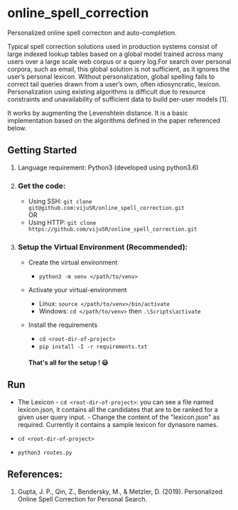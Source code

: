 # online_spell_correction
Personalized online spell correction and auto-completion.

Typical spell correction solutions used in production systems consist of large indexed lookup tables based on a global model trained across many users over a large scale web corpus or a query log.For search over personal corpora, such as email, this global solution is not sufficient, as it ignores the user’s personal lexicon. Without personalization, global spelling fails to correct tail queries drawn from a user’s own, often idiosyncratic, lexicon. Personalization using existing algorithms is difficult due to resource constraints and unavailability of sufficient data to build per-user models [1].  

It works by augmenting the Levenshtein distance. It is a basic implementation based on the algorithms defined in the paper referenced below.

## Getting Started
1. Language requirement: Python3 (developed using python3.6)  
1. ### Get the code:
    - Using SSH: `git clone git@github.com:vijuSR/online_spell_correction.git`  
    OR  
    - Using HTTP: `git clone https://github.com/vijuSR/online_spell_correction.git`

1. ### Setup the Virtual Environment (Recommended):
    - Create the virtual environment
        - `python3 -m venv </path/to/venv>`  
    - Activate your virtual-environment
        - Linux: `source </path/to/venv>/bin/activate`
        - Windows: `cd </path/to/venv>` then `.\Scripts\activate`  
    - Install the requirements
        - `cd <root-dir-of-project>`
        - `pip install -I -r requirements.txt`

        #### That's all for the setup ! :smiley: 
        
## Run
- The Lexicon
        - `cd <root-dir-of-project>`: you can see a file named lexicon.json, it contains all the candidates that are to be ranked for a given user query input.
        - Change the content of the "lexicon.json" as required. Currently it contains a sample lexicon for dynasore names.

- `cd <root-dir-of-project>`
- `python3 routes.py`

## References:
1. Gupta, J. P., Qin, Z., Bendersky, M., & Metzler, D. (2019). Personalized Online Spell Correction for Personal Search.
